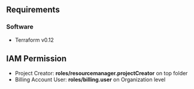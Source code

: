 ## Requirements

### Software
* Terraform v0.12

## IAM Permission
* Project Creator: **roles/resourcemanager.projectCreator** on top folder
* Billing Account User: **roles/billing.user** on Organization level